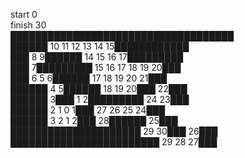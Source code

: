 start 0    
finish 30   
████████████████████████████████████  
██████ 10 11 12 13 14 15████████████  
███  8  9██████ 14 15 16 17█████████  
███  7█████████ 15 16 17 18 19 20███  
███  6  5  6██████ 17 18 19 20 21███  
██████  4  5██████ 18 19 20███ 22███  
██████  3███  1  2█████████ 24 23███  
██████  2  1  0  1███ 27 26 25 24███  
██████  3  2  1  2███ 28██████ 25███  
█████████████████████ 29 30███ 26███  
████████████████████████ 29 28 27███  

